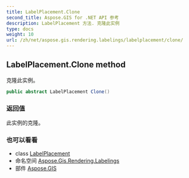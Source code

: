 ```yaml
---
title: LabelPlacement.Clone
second_title: Aspose.GIS for .NET API 参考
description: LabelPlacement 方法. 克隆此实例
type: docs
weight: 10
url: /zh/net/aspose.gis.rendering.labelings/labelplacement/clone/
---
```

## LabelPlacement.Clone method

克隆此实例。

```csharp
public abstract LabelPlacement Clone()
```

### 返回值

此实例的克隆。

### 也可以看看

* class [LabelPlacement](../)
* 命名空间 [Aspose.Gis.Rendering.Labelings](../../labelplacement/)
* 部件 [Aspose.GIS](../../../)


